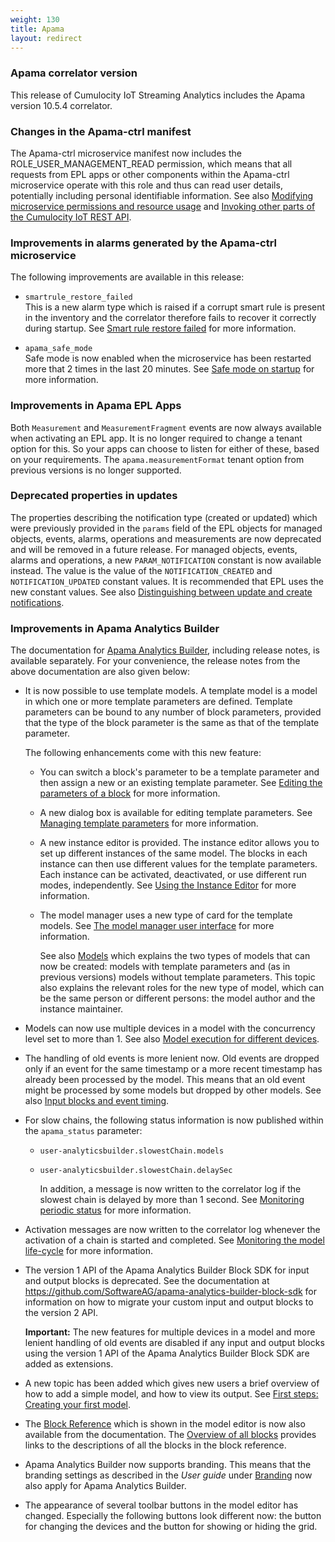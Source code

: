 ```yaml
---
weight: 130
title: Apama
layout: redirect
---
```


### Apama correlator version

This release of Cumulocity IoT Streaming Analytics includes the Apama version 10.5.4 correlator.

### Changes in the Apama-ctrl manifest

The Apama-ctrl microservice manifest now includes the ROLE_USER_MANAGEMENT_READ permission, which means that all requests from EPL apps or other components within the Apama-ctrl microservice operate with this role and thus can read user details, potentially including personal identifiable information. See also [Modifying microservice permissions and resource usage](/apama/advanced/#microservice-permissions) and [Invoking other parts of the Cumulocity IoT REST API](/apama/actions/#invoking-other-api).

### Improvements in alarms generated by the Apama-ctrl microservice

The following improvements are available in this release:

* `smartrule_restore_failed`<br>
  This is a new alarm type which is raised if a corrupt smart rule is present in the inventory and the correlator therefore fails to recover it correctly during startup. See [Smart rule restore failed](/apama/troubleshooting/#smartrule_restore_failed) for more information.

* `apama_safe_mode`<br>
  Safe mode is now enabled when the microservice has been restarted more that 2 times in the last 20 minutes. See [Safe mode on startup](/apama/troubleshooting/#apama_safe_mode) for more information.

### Improvements in Apama EPL Apps

Both `Measurement` and `MeasurementFragment` events are now always available when activating an EPL app. It is no longer required to change a tenant option for this. So your apps can choose to listen for either of these, based on your requirements. The `apama.measurementFormat` tenant option from previous versions is no longer supported.

### Deprecated properties in updates

The properties describing the notification type (created or updated) which were previously provided in the `params` field of the EPL objects for managed objects, events, alarms, operations and measurements are now deprecated and will be removed in a future release. For managed objects, events, alarms and operations, a new `PARAM_NOTIFICATION` constant is now available instead. The value is the value of the `NOTIFICATION_CREATED` and `NOTIFICATION_UPDATED` constant  values. It is recommended that EPL uses the new constant values. See also [Distinguishing between update and create notifications](/apama/analytics-introduction/#notifications).

### Improvements in Apama Analytics Builder

The documentation for [Apama Analytics Builder](https://documentation.softwareag.com/onlinehelp/Rohan/Analytics_Builder/pab10-7-0/apama-pab-webhelp/index.html), including release notes, is available separately. For your convenience, the release notes from the above documentation are also given below:

* It is now possible to use template  models. A template model is a model in which one or more template  parameters are defined. Template parameters can be bound to any number  of block parameters, provided that the type of the block parameter is  the same as that of the template parameter.

    The following enhancements come with this new feature:

  * You can switch a block's parameter to be a template parameter and then assign a new or an existing template parameter. See [Editing the parameters of a block](https://documentation.softwareag.com/onlinehelp/Rohan/Analytics_Builder/pab10-7-0/apama-pab-webhelp/index.html#page/apamaanalyticsbuilder-webhelp%2Fta-AnaBui_editing_the_parameters_of_a_block.html) for more information.

  * A new dialog box is available for editing template parameters. See [Managing template parameters](https://documentation.softwareag.com/onlinehelp/Rohan/Analytics_Builder/pab10-7-0/apama-pab-webhelp/index.html#page/apamaanalyticsbuilder-webhelp%2Fta-AnaBui_managing_template_parameters.html) for more information.

  * A new instance editor is provided. The instance editor allows you to set  up different instances of the same model. The blocks in each instance  can then use different values for the template parameters. Each instance can be activated, deactivated, or use different run modes,  independently. See [Using the Instance Editor](https://documentation.softwareag.com/onlinehelp/Rohan/Analytics_Builder/pab10-7-0/apama-pab-webhelp/index.html#page/apamaanalyticsbuilder-webhelp%2Fto-AnaBui_using_the_instance_editor.html) for more information.

  * The model manager uses a new type of card for the template models. See [The model manager user interface](https://documentation.softwareag.com/onlinehelp/Rohan/Analytics_Builder/pab10-7-0/apama-pab-webhelp/index.html#page/apamaanalyticsbuilder-webhelp%2Fco-AnaBui_the_model_manager_user_interface.html) for more information.

     See also [Models](https://documentation.softwareag.com/onlinehelp/Rohan/Analytics_Builder/pab10-7-0/apama-pab-webhelp/index.html#page/apamaanalyticsbuilder-webhelp%2Fco-AnaBui_models.html) which explains the two types of models that can now be created: models  with template parameters and (as in previous versions) models without  template parameters. This topic also explains the relevant roles for the new type of model, which can be the same person or different persons:  the model author and the instance maintainer.

* Models can now use multiple devices in a model with the concurrency level set to more than 1. See also [Model execution for different devices](https://documentation.softwareag.com/onlinehelp/Rohan/Analytics_Builder/pab10-7-0/apama-pab-webhelp/index.html#page/apamaanalyticsbuilder-webhelp%2Fco-AnaBui_model_execution_for_different_devices.html).

* The handling of old events is more lenient now. Old events are dropped only if an event for the same timestamp or a more recent timestamp has  already been processed by the model. This means that an old event might  be processed by some models but dropped by other models. See also [Input blocks and event timing](https://documentation.softwareag.com/onlinehelp/Rohan/Analytics_Builder/pab10-7-0/apama-pab-webhelp/index.html#page/apamaanalyticsbuilder-webhelp%2Fco-AnaBui_input_blocks_and_event_timing.html).

* For slow chains, the following status information is now published within the `apama_status` parameter:

  * `user-analyticsbuilder.slowestChain.models`

  * `user-analyticsbuilder.slowestChain.delaySec`

    In addition, a message is now written to the correlator log if the slowest chain is delayed by more than 1 second. See [Monitoring periodic status](https://documentation.softwareag.com/onlinehelp/Rohan/Analytics_Builder/pab10-7-0/apama-pab-webhelp/index.html#page/apamaanalyticsbuilder-webhelp%2Fco-AnaBui_monitoring_periodic_status.html) for more information.

* Activation messages are now written to the correlator log whenever the activation of a chain is started and completed. See [Monitoring the model life-cycle](https://documentation.softwareag.com/onlinehelp/Rohan/Analytics_Builder/pab10-7-0/apama-pab-webhelp/index.html#page/apamaanalyticsbuilder-webhelp%2Fco-AnaBui_monitoring_the_model_lifecycle.html) for more information.

* The version 1 API of the Apama Analytics Builder Block SDK for input and output blocks is deprecated. See the documentation at https://github.com/SoftwareAG/apama-analytics-builder-block-sdk for information on how to migrate your custom input and output blocks to the version 2 API.

    **Important:**
  The new features for multiple devices in a model and more lenient handling  of old events are disabled if any input and output blocks using the  version 1 API of the Apama Analytics Builder Block SDK are added as extensions.

* A new topic has been added which gives new users a brief overview of how to add a simple model, and how to view its output. See [First steps: Creating your first model](https://documentation.softwareag.com/onlinehelp/Rohan/Analytics_Builder/pab10-7-0/apama-pab-webhelp/index.html#page/apamaanalyticsbuilder-webhelp%2Fco-AnaBui_first_steps.html).

* The [Block Reference](https://documentation.softwareag.com/onlinehelp/Rohan/Analytics_Builder/pab10-7-0/apama-pab-webhelp/index.html#page/apamaanalyticsbuilder-webhelp%2Fto_AnaBui_block_reference_Block_Reference.html) which is shown in the model editor is now also available from the documentation. The [Overview of all blocks](https://documentation.softwareag.com/onlinehelp/Rohan/Analytics_Builder/pab10-7-0/apama-pab-webhelp/index.html#page/apamaanalyticsbuilder-webhelp%2Fto_AnaBui_block_reference_overview_all_blocks.html) provides links to the descriptions of all the blocks in the block reference.

* Apama Analytics Builder now supports branding. This means that the branding settings as described in the *User guide* under [Branding](/users-guide/enterprise-edition/#branding) now also apply for Apama Analytics Builder.

* The appearance of several toolbar buttons in the model editor has changed.  Especially the following buttons look different now: the button for  changing the devices and the button for showing or hiding the grid.